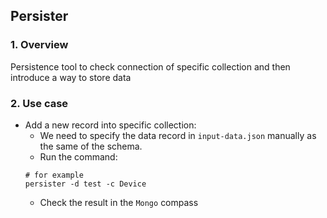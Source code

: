 ## Persister

### 1. Overview
Persistence tool to check connection of specific collection and then introduce a way to store data

### 2. Use case
- Add a new record into specific collection:
    + We need to specify the data record in `input-data.json` manually as the same of the schema.
    + Run the command:
    ```shell
    # for example
    persister -d test -c Device
    ```
    + Check the result in the `Mongo` compass
